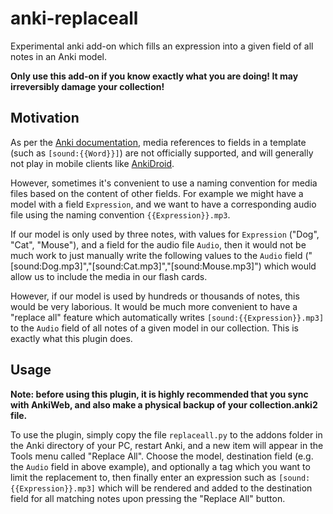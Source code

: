 anki-replaceall
===============

Experimental anki add-on which fills an expression into a given field of all notes in an Anki model.

**Only use this add-on if you know exactly what you are doing! It may irreversibly damage your collection!**

Motivation
----------

As per the [Anki documentation](http://ankisrs.net/docs/manual.html#_media_amp_latex_references), media references to fields in a template (such as `[sound:{{Word}}]`) are not officially supported, and will generally not play in mobile clients like [AnkiDroid](https://code.google.com/p/ankidroid/).

However, sometimes it's convenient to use a naming convention for media files based on the content of other fields. For example we might have a model with a field `Expression`, and we want to have a corresponding audio file using the naming convention `{{Expression}}.mp3`. 

If our model is only used by three notes, with values for `Expression` ("Dog", "Cat", "Mouse"), and a field for the audio file `Audio`, then it would not be much work to just manually write the following values to the `Audio` field ("[sound:Dog.mp3]","[sound:Cat.mp3]","[sound:Mouse.mp3]") which would allow us to include the media in our flash cards.

However, if our model is used by hundreds or thousands of notes, this would be very laborious. It would be much more convenient to have a "replace all" feature which automatically writes `[sound:{{Expression}}.mp3]` to the `Audio` field of all notes of a given model in our collection. This is exactly what this plugin does.

Usage
-----

**Note: before using this plugin, it is highly recommended that you sync with AnkiWeb, and also make a physical backup of your collection.anki2 file.**

To use the plugin, simply copy the file `replaceall.py` to the addons folder in the Anki directory of your PC, restart Anki, and a new item will appear in the Tools menu called "Replace All". Choose the model, destination field (e.g. the `Audio` field in above example), and optionally a tag which you want to limit the replacement to, then finally enter an expression such as `[sound:{{Expression}}.mp3]` which will be rendered and added to the destination field for all matching notes upon pressing the "Replace All" button.
